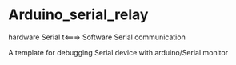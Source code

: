 # Arduino_serial_relay
hardware Serial t&lt;===> Software Serial communication 

A template for debugging Serial device with arduino/Serial monitor
